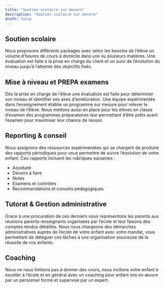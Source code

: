 ```yaml
---
title: "Soutien scolaire sur mesure"
description: "Soutien scolaire sur mesure"
draft: false
---
```


## Soutien scolaire
Nous proposons différents packages avec selon les besoins de l’élève un volume d’heures de cours à domicile dans une ou plusieurs matières. Une évaluation est faite à la prise en charge du client et un suivi de l’évolution du niveau jusqu’à l’atteinte des objectifs fixés. 

## Mise à niveau et PREPA examens 
Dès la prise en charge de l’élève une évaluation est faite pour déterminer son niveau et identifier ses axes d’amélioration. Une équipe expérimentée dans l’enseignement établie un programme sur mesure pour relever le niveau de l’élève. 
Nous mettons aussi en place pour les élèves en classe d’examen des programmes préparatoires leur permettant d’être prêts avant l’examen pour maximiser leur chance de réussir.

## Reporting & conseil 
Nous assignons des ressources expérimentées qui se chargent de produire des rapports périodiques pour vous permettre de suivre l’évolution de votre enfant. Ces rapports incluent les rubriques suivantes : 
- Assiduité
- Devoirs à faire
- Notes
- Examens et contrôles
- Recommandations et conseils pédagogiques 

## Tutorat & Gestion administrative 
Grace à une procuration de ces derniers nous représentons les parents aux réunions parents-enseignants organisées par l’école et leur faisons des comptes rendus détaillés. 
Nous nous chargeons des démarches administratives auprès de l’école de votre enfant avec votre mandat, vous permettant de déléguer ces tâches à une organisation soucieuse de la réussite de vos enfants.

## Coaching 
Nous ne nous limitons pas à donner des cours, nous incitons votre enfant à exceller à l’école et en général avec un coaching pour enfant mis en œuvre par un personnel formé et supervisé par un expert. 